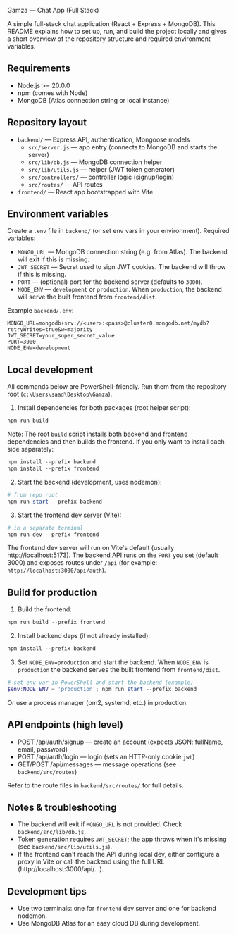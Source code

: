 Gamza — Chat App (Full Stack)

A simple full-stack chat application (React + Express + MongoDB). This README explains how to set up, run, and build the project locally and gives a short overview of the repository structure and required environment variables.

## Requirements

- Node.js >= 20.0.0
- npm (comes with Node)
- MongoDB (Atlas connection string or local instance)

## Repository layout

- `backend/` — Express API, authentication, Mongoose models
  - `src/server.js` — app entry (connects to MongoDB and starts the server)
  - `src/lib/db.js` — MongoDB connection helper
  - `src/lib/utils.js` — helper (JWT token generator)
  - `src/controllers/` — controller logic (signup/login)
  - `src/routes/` — API routes
- `frontend/` — React app bootstrapped with Vite

## Environment variables

Create a `.env` file in `backend/` (or set env vars in your environment). Required variables:

- `MONGO_URL` — MongoDB connection string (e.g. from Atlas). The backend will exit if this is missing.
- `JWT_SECRET` — Secret used to sign JWT cookies. The backend will throw if this is missing.
- `PORT` — (optional) port for the backend server (defaults to `3000`).
- `NODE_ENV` — `development` or `production`. When `production`, the backend will serve the built frontend from `frontend/dist`.

Example `backend/.env`:

```
MONGO_URL=mongodb+srv://<user>:<pass>@cluster0.mongodb.net/mydb?retryWrites=true&w=majority
JWT_SECRET=your_super_secret_value
PORT=3000
NODE_ENV=development
```

## Local development

All commands below are PowerShell-friendly. Run them from the repository root (`c:\Users\saad\Desktop\Gamza`).

1) Install dependencies for both packages (root helper script):

```powershell
npm run build
```

Note: The root `build` script installs both backend and frontend dependencies and then builds the frontend. If you only want to install each side separately:

```powershell
npm install --prefix backend
npm install --prefix frontend
```

2) Start the backend (development, uses nodemon):

```powershell
# from repo root
npm run start --prefix backend
```

3) Start the frontend dev server (Vite):

```powershell
# in a separate terminal
npm run dev --prefix frontend
```

The frontend dev server will run on Vite's default (usually http://localhost:5173). The backend API runs on the `PORT` you set (default 3000) and exposes routes under `/api` (for example: `http://localhost:3000/api/auth`).

## Build for production

1) Build the frontend:

```powershell
npm run build --prefix frontend
```

2) Install backend deps (if not already installed):

```powershell
npm install --prefix backend
```

3) Set `NODE_ENV=production` and start the backend. When `NODE_ENV` is `production` the backend serves the built frontend from `frontend/dist`.

```powershell
# set env var in PowerShell and start the backend (example)
$env:NODE_ENV = 'production'; npm run start --prefix backend
```

Or use a process manager (pm2, systemd, etc.) in production.

## API endpoints (high level)

- POST /api/auth/signup — create an account (expects JSON: fullName, email, password)
- POST /api/auth/login — login (sets an HTTP-only cookie `jwt`)
- GET/POST /api/messages — message operations (see `backend/src/routes`)

Refer to the route files in `backend/src/routes/` for full details.

## Notes & troubleshooting

- The backend will exit if `MONGO_URL` is not provided. Check `backend/src/lib/db.js`.
- Token generation requires `JWT_SECRET`; the app throws when it's missing (see `backend/src/lib/utils.js`).
- If the frontend can't reach the API during local dev, either configure a proxy in Vite or call the backend using the full URL (http://localhost:3000/api/...).

## Development tips

- Use two terminals: one for `frontend` dev server and one for backend nodemon.
- Use MongoDB Atlas for an easy cloud DB during development.


